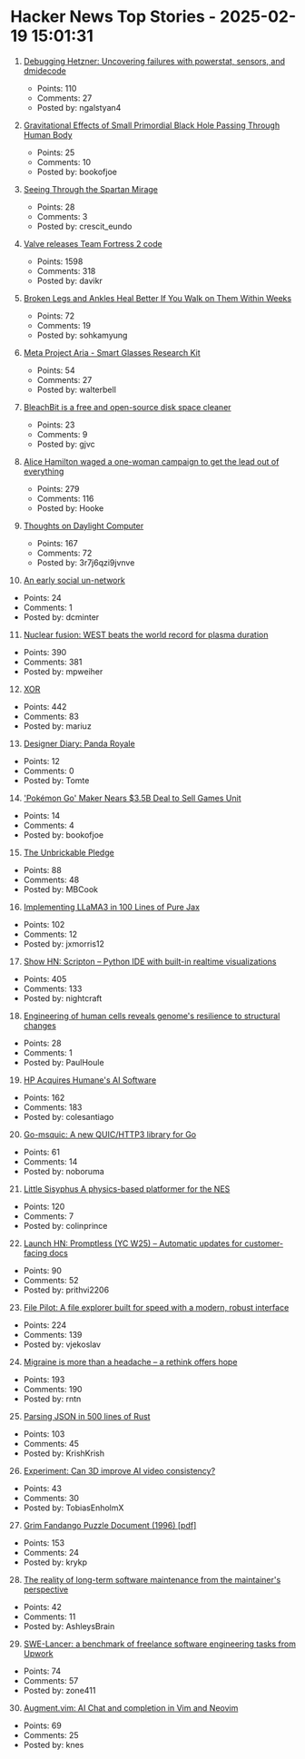 # Hacker News Top Stories - 2025-02-19 15:01:31

1. [Debugging Hetzner: Uncovering failures with powerstat, sensors, and dmidecode](https://www.ubicloud.com/blog/debugging-hetzner-uncovering-failures-with-powerstat-sensors-and-dmidecode)
   - Points: 110
   - Comments: 27
   - Posted by: ngalstyan4

2. [Gravitational Effects of Small Primordial Black Hole Passing Through Human Body](https://arxiv.org/abs/2502.09734)
   - Points: 25
   - Comments: 10
   - Posted by: bookofjoe

3. [Seeing Through the Spartan Mirage](https://worldhistory.substack.com/p/the-spartan-mirage)
   - Points: 28
   - Comments: 3
   - Posted by: crescit_eundo

4. [Valve releases Team Fortress 2 code](https://github.com/ValveSoftware/source-sdk-2013/commit/0759e2e8e179d5352d81d0d4aaded72c1704b7a9)
   - Points: 1598
   - Comments: 318
   - Posted by: davikr

5. [Broken Legs and Ankles Heal Better If You Walk on Them Within Weeks](https://www.scientificamerican.com/article/broken-legs-and-ankles-heal-better-if-you-walk-on-them-within-weeks/)
   - Points: 72
   - Comments: 19
   - Posted by: sohkamyung

6. [Meta Project Aria - Smart Glasses Research Kit](https://www.projectaria.com/research-kit/?_fb_noscript=1)
   - Points: 54
   - Comments: 27
   - Posted by: walterbell

7. [BleachBit is a free and open-source disk space cleaner](https://www.bleachbit.org/)
   - Points: 23
   - Comments: 9
   - Posted by: gjvc

8. [Alice Hamilton waged a one-woman campaign to get the lead out of everything](https://www.smithsonianmag.com/innovation/how-alice-hamilton-waged-one-woman-campaign-get-lead-out-everything-180985960/)
   - Points: 279
   - Comments: 116
   - Posted by: Hooke

9. [Thoughts on Daylight Computer](https://jon.bo/posts/daylight-computer-1/)
   - Points: 167
   - Comments: 72
   - Posted by: 3r7j6qzi9jvnve

10. [An early social un-network](https://paperstack.com/an_early_social_unnetwork/)
   - Points: 24
   - Comments: 1
   - Posted by: dcminter

11. [Nuclear fusion: WEST beats the world record for plasma duration](https://www.cea.fr/english/Pages/News/nuclear-fusion-west-beats-the-world-record-for-plasma-duration.aspx)
   - Points: 390
   - Comments: 381
   - Posted by: mpweiher

12. [XOR](https://www.chiark.greenend.org.uk/~sgtatham/quasiblog/xor/)
   - Points: 442
   - Comments: 83
   - Posted by: mariuz

13. [Designer Diary: Panda Royale](https://boardgamegeek.com/blog/1/blogpost/165251/designer-diary-panda-royale)
   - Points: 12
   - Comments: 0
   - Posted by: Tomte

14. ['Pokémon Go' Maker Nears $3.5B Deal to Sell Games Unit](https://www.bloomberg.com/news/articles/2025-02-19/-pokemon-go-maker-nears-3-5-billion-deal-to-sell-games-unit)
   - Points: 14
   - Comments: 4
   - Posted by: bookofjoe

15. [The Unbrickable Pledge](https://usetrmnl.com/blog/the-unbrickable-pledge)
   - Points: 88
   - Comments: 48
   - Posted by: MBCook

16. [Implementing LLaMA3 in 100 Lines of Pure Jax](https://saurabhalone.com/blogs/llama3/web)
   - Points: 102
   - Comments: 12
   - Posted by: jxmorris12

17. [Show HN: Scripton – Python IDE with built-in realtime visualizations](https://scripton.dev)
   - Points: 405
   - Comments: 133
   - Posted by: nightcraft

18. [Engineering of human cells reveals genome's resilience to structural changes](https://phys.org/news/2025-01-complex-human-cell-lines-reveals.html)
   - Points: 28
   - Comments: 1
   - Posted by: PaulHoule

19. [HP Acquires Humane's AI Software](https://humane.com/media/humane-hp)
   - Points: 162
   - Comments: 183
   - Posted by: colesantiago

20. [Go-msquic: A new QUIC/HTTP3 library for Go](https://github.com/noboruma/go-msquic)
   - Points: 61
   - Comments: 14
   - Posted by: noboruma

21. [Little Sisyphus A physics-based platformer for the NES](https://pubby.games/sisyphus.html)
   - Points: 120
   - Comments: 7
   - Posted by: colinprince

22. [Launch HN: Promptless (YC W25) – Automatic updates for customer-facing docs](undefined)
   - Points: 90
   - Comments: 52
   - Posted by: prithvi2206

23. [File Pilot: A file explorer built for speed with a modern, robust interface](https://filepilot.tech/)
   - Points: 224
   - Comments: 139
   - Posted by: vjekoslav

24. [Migraine is more than a headache – a rethink offers hope](https://www.nature.com/articles/d41586-025-00456-x)
   - Points: 193
   - Comments: 190
   - Posted by: rntn

25. [Parsing JSON in 500 lines of Rust](https://www.krish.gg/blog/json-parser-in-rust)
   - Points: 103
   - Comments: 45
   - Posted by: KrishKrish

26. [Experiment: Can 3D improve AI video consistency?](https://backdroptech.github.io/3d-to-video/)
   - Points: 43
   - Comments: 30
   - Posted by: TobiasEnholmX

27. [Grim Fandango Puzzle Document (1996) [pdf]](http://gameshelf.jmac.org/2008/11/13/GrimPuzzleDoc_small.pdf)
   - Points: 153
   - Comments: 24
   - Posted by: krykp

28. [The reality of long-term software maintenance from the maintainer's perspective](https://www.construct.net/en/blogs/ashleys-blog-2/reality-long-term-software-1892)
   - Points: 42
   - Comments: 11
   - Posted by: AshleysBrain

29. [SWE-Lancer: a benchmark of freelance software engineering tasks from Upwork](https://arxiv.org/abs/2502.12115)
   - Points: 74
   - Comments: 57
   - Posted by: zone411

30. [Augment.vim: AI Chat and completion in Vim and Neovim](https://github.com/augmentcode/augment.vim)
   - Points: 69
   - Comments: 25
   - Posted by: knes

